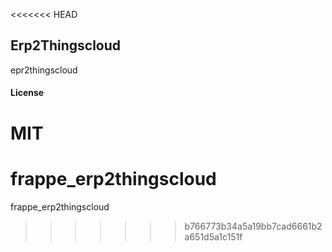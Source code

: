 <<<<<<< HEAD
## Erp2Thingscloud

epr2thingscloud

#### License

MIT
=======
# frappe_erp2thingscloud
frappe_erp2thingscloud
>>>>>>> b766773b34a5a19bb7cad6661b2a651d5a1c151f
